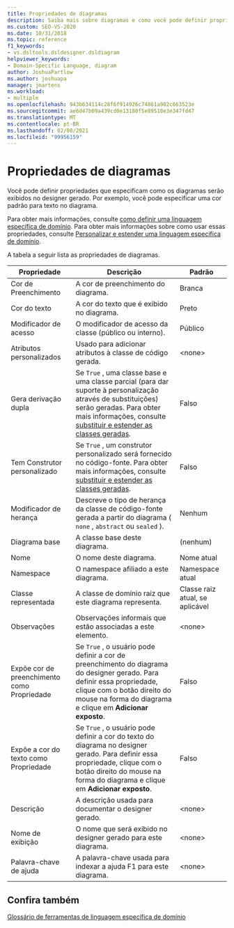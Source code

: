 ```yaml
---
title: Propriedades de diagramas
description: Saiba mais sobre diagramas e como você pode definir propriedades que especificam como os diagramas serão exibidos no designer gerado.
ms.custom: SEO-VS-2020
ms.date: 10/31/2018
ms.topic: reference
f1_keywords:
- vs.dsltools.dsldesigner.dsldiagram
helpviewer_keywords:
- Domain-Specific Language, diagram
author: JoshuaPartlow
ms.author: joshuapa
manager: jmartens
ms.workload:
- multiple
ms.openlocfilehash: 943b634114c28f6f914926c74861a902c663523e
ms.sourcegitcommit: ae6d47b09a439cd0e13180f5e89510e3e347fd47
ms.translationtype: MT
ms.contentlocale: pt-BR
ms.lasthandoff: 02/08/2021
ms.locfileid: "99956159"
---
```

# <a name="properties-of-diagrams"></a>Propriedades de diagramas
Você pode definir propriedades que especificam como os diagramas serão exibidos no designer gerado. Por exemplo, você pode especificar uma cor padrão para texto no diagrama.

 Para obter mais informações, consulte [como definir uma linguagem específica de domínio](../modeling/how-to-define-a-domain-specific-language.md). Para obter mais informações sobre como usar essas propriedades, consulte [Personalizar e estender uma linguagem específica de domínio](../modeling/customizing-and-extending-a-domain-specific-language.md).

 A tabela a seguir lista as propriedades de diagramas.

|Propriedade|Descrição|Padrão|
|-|-|-|
|Cor de Preenchimento|A cor de preenchimento do diagrama.|Branca|
|Cor do texto|A cor do texto que é exibido no diagrama.|Preto|
|Modificador de acesso|O modificador de acesso da classe (público ou interno).|Público|
|Atributos personalizados|Usado para adicionar atributos à classe de código gerada.|\<none>|
|Gera derivação dupla|Se `True` , uma classe base e uma classe parcial (para dar suporte à personalização através de substituições) serão geradas. Para obter mais informações, consulte [substituir e estender as classes geradas](../modeling/overriding-and-extending-the-generated-classes.md).|Falso|
|Tem Construtor personalizado|Se `True` , um construtor personalizado será fornecido no código-fonte. Para obter mais informações, consulte [substituir e estender as classes geradas](../modeling/overriding-and-extending-the-generated-classes.md).|Falso|
|Modificador de herança|Descreve o tipo de herança da classe de código-fonte gerada a partir do diagrama ( `none` , `abstract` ou `sealed` ).|Nenhum|
|Diagrama base|A classe base deste diagrama.|(nenhum)|
|Nome|O nome deste diagrama.|Nome atual|
|Namespace|O namespace afiliado a este diagrama.|Namespace atual|
|Classe representada|A classe de domínio raiz que este diagrama representa.|Classe raiz atual, se aplicável|
|Observações|Observações informais que estão associadas a este elemento.|\<none>|
|Expõe cor de preenchimento como Propriedade|Se `True` , o usuário pode definir a cor de preenchimento do diagrama do designer gerado. Para definir essa propriedade, clique com o botão direito do mouse na forma do diagrama e clique em **Adicionar exposto**.|Falso|
|Expõe a cor do texto como Propriedade|Se `True` , o usuário pode definir a cor do texto do diagrama no designer gerado. Para definir essa propriedade, clique com o botão direito do mouse na forma do diagrama e clique em **Adicionar exposto**.|Falso|
|Descrição|A descrição usada para documentar o designer gerado.|\<none>|
|Nome de exibição|O nome que será exibido no designer gerado para este diagrama.|\<none>|
|Palavra-chave de ajuda|A palavra-chave usada para indexar a ajuda F1 para este diagrama.|\<none>|

## <a name="see-also"></a>Confira também

[Glossário de ferramentas de linguagem específica de domínio](/previous-versions/bb126564(v=vs.100))